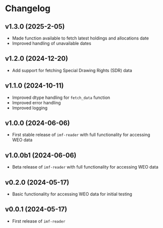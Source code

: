 # Changelog

## v1.3.0 (2025-2-05)
- Made function available to fetch latest holdings and allocations date
- Improved handling of unavailable dates

## v1.2.0 (2024-12-20)
- Add support for fetching Special Drawing Rights (SDR) data

## v1.1.0 (2024-10-11)
- Improved dtype handling for `fetch_data` function
- Improved error handling
- Improved logging

## v1.0.0 (2024-06-06)
- First stable release of `imf-reader` with full functionality for accessing WEO data

## v1.0.0b1 (2024-06-06)
- Beta release of `imf-reader` with full functionality for accessing WEO data

## v0.2.0 (2024-05-17)
- Basic functionality for accessing WEO data for initial testing

## v0.0.1 (2024-05-17)
- First release of `imf-reader`